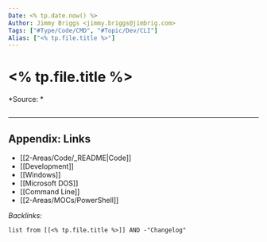 ```yaml
---
Date: <% tp.date.now() %>
Author: Jimmy Briggs <jimmy.briggs@jimbrig.com>
Tags: ["#Type/Code/CMD", "#Topic/Dev/CLI"]
Alias: ["<% tp.file.title %>"]
---
```


# <% tp.file.title %>

*Source: *

```powershell

```

***

## Appendix: Links

- [[2-Areas/Code/_README|Code]]
- [[Development]]
- [[Windows]]
- [[Microsoft DOS]]
- [[Command Line]]
- [[2-Areas/MOCs/PowerShell]]

*Backlinks:*

```dataview
list from [[<% tp.file.title %>]] AND -"Changelog"
```